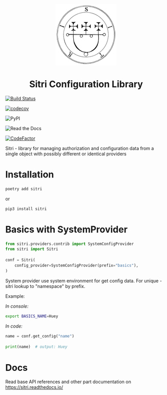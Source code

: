 
<p align="center">
  <a href="https://github.com/elastoo-team/sitri">
    <img src="docs/_static/logo.gif">
  </a>
  <h1 align="center">
    Sitri Configuration Library
  </h1>
</p>

[![Build Status](https://img.shields.io/endpoint.svg?url=https%3A%2F%2Factions-badge.atrox.dev%2FElastoo-Team%2Fsitri%2Fbadge&style=popout)](https://actions-badge.atrox.dev/Elastoo-Team/sitri/goto)

[![codecov](https://codecov.io/gh/Elastoo-Team/sitri/branch/master/graph/badge.svg)](https://codecov.io/gh/elastoo-team/sitri)

![PyPI](https://img.shields.io/pypi/v/sitri)

![Read the Docs](https://img.shields.io/readthedocs/sitri)

[![CodeFactor](https://www.codefactor.io/repository/github/lemegetonx/sitri/badge)](https://www.codefactor.io/repository/github/elastoo-team/sitri)

Sitri - library for managing authorization and configuration data from a single object with possibly different or identical providers

#  Installation

```bash
poetry add sitri
```

or
```bash
pip3 install sitri
```

# Basics with SystemProvider

```python
from sitri.providers.contrib import SystemConfigProvider
from sitri import Sitri

conf = Sitri(
    config_provider=SystemConfigProvider(prefix="basics"),
)
```
System provider use system environment for get config data. For unique - sitri lookup to "namespace" by prefix.

Example:

*In console:*
```bash
export BASICS_NAME=Huey
```

*In code:*
```python
name = conf.get_config("name")

print(name)  # output: Huey
```

#  Docs
Read base API references and other part documentation on https://sitri.readthedocs.io/
